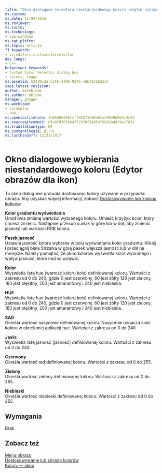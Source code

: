 ```yaml
---
title: "Okno dialogowe selektora niestandardowego koloru (edytor obrazów dla ikon) | Dokumentacja firmy Microsoft"
ms.custom: 
ms.date: 11/04/2016
ms.reviewer: 
ms.suite: 
ms.technology:
- cpp-windows
ms.tgt_pltfrm: 
ms.topic: article
f1_keywords:
- vc.editors.customcolorselector
dev_langs:
- C++
helpviewer_keywords:
- Custom Color Selector dialog box
- colors, image
ms.assetid: 534d0c2a-b3f6-4f09-9346-3bbf85bb3dd7
caps.latest.revision: 
author: mikeblome
ms.author: mblome
manager: ghogen
ms.workload:
- cplusplus
- uwp
ms.openlocfilehash: 7b85b6b650fcff46371e86e61ab96e9d864c4c53
ms.sourcegitcommit: 8fa8fdf0fbb4f57950f1e8f4f9b81b4d39ec7d7a
ms.translationtype: MT
ms.contentlocale: pl-PL
ms.lasthandoff: 12/21/2017
---
```

# <a name="custom-color-selector-dialog-box-image-editor-for-icons"></a>Okno dialogowe wybierania niestandardowego koloru (Edytor obrazów dla ikon)
To okno dialogowe pozwala dostosować kolory używane w przypadku obrazu. Aby uzyskać więcej informacji, zobacz [Dostosowywanie lub zmiana kolorów](../windows/customizing-or-changing-colors-image-editor-for-icons.md).  
  
 **Kolor gradientu wyświetlania**  
 Umożliwia zmianę wartości wybranego koloru. Umieść krzyżyk kolor, który chcesz zmienić. Następnie przesuń suwak w górę lub w dół, aby zmienić jasność lub wartości RGB koloru.  
  
 **Pasek jasność**  
 Ustawia jasność koloru wybrane w polu wyświetlania kolor gradientu. Kliknij i przeciągnij białe Strzałka w górę pasek większa jasność lub w dół na mniejsze. Należy pamiętać, że okno kolorów wyświetla kolor wybranego i wpływ jasność, które można ustawić.  
  
 **Kolor**  
 Wyświetla listę hue (wartość koloru koło) definiowanej koloru. Wartości z zakresu od 0 do 240, gdzie 0 jest czerwony, 60 jest żółty 120 jest zielony, 180 jest błękitny, 200 jest amarantowy i 240 jest niebieska.  
  
 **HUE**  
 Wyświetla listę hue (wartość koloru koło) definiowanej koloru. Wartości z zakresu od 0 do 240, gdzie 0 jest czerwony, 60 jest żółty 120 jest zielony, 180 jest błękitny, 200 jest amarantowy i 240 jest niebieska.  
  
 **SAD**  
 Określa wartość nasycenie definiowanej koloru. Nasycenie oznacza ilość koloru w określonej aplikacji hue. Wartości z zakresu od 0 do 240.  
  
 **Jaskr.**  
 Wyświetla listę jasność (jasność) definiowanej koloru. Wartości z zakresu od 0 do 240.  
  
 **Czerwony**  
 Określa wartość red definiowanej koloru. Wartości z zakresu od 0 do 255.  
  
 **Zielony**  
 Określa wartość zielony definiowanej koloru. Wartości z zakresu od 0 do 255.  
  
 **Niebieski**  
 Określa wartość niebieski definiowanej koloru. Wartości z zakresu od 0 do 255.  
  
## <a name="requirements"></a>Wymagania  
 Brak  
  
## <a name="see-also"></a>Zobacz też  
 [Menu obrazu](../windows/image-menu-image-editor-for-icons.md)   
 [Dostosowywanie lub zmiana kolorów](../windows/customizing-or-changing-colors-image-editor-for-icons.md)   
 [Kolory — okno](../windows/colors-window-image-editor-for-icons.md)
